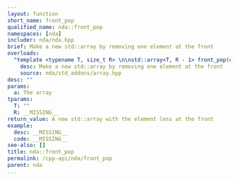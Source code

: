 ```yaml
---
layout: function
short_name: front_pop
qualified_name: nda::front_pop
namespaces: [nda]
includer: nda/nda.hpp
brief: Make a new std::array by removing one element at the front
overloads:
  "template <typename T, size_t R> \n\nstd::array<T, R - 1> front_pop(const std::array<T, R> & a)":
    desc: Make a new std::array by removing one element at the front
    source: nda/std_addons/array.hpp
desc: ""
params:
  a: The array
tparams:
  T: ""
  R: __MISSING__
return_value: A new std::array with the element less at the front
example:
  desc: __MISSING__
  code: __MISSING__
see-also: []
title: nda::front_pop
permalink: /cpp-api/nda/front_pop
parent: nda
...
```



